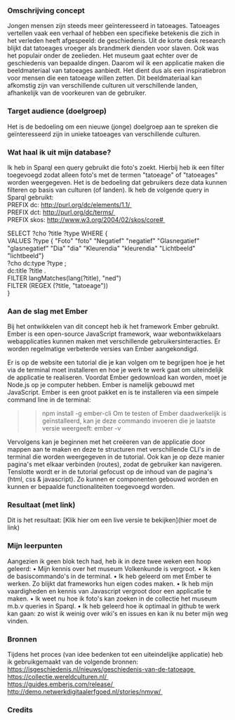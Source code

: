 ### Omschrijving concept
Jongen mensen zijn steeds meer geïnteresseerd in tatoeages. Tatoeages vertellen vaak een verhaal of hebben een specifieke betekenis die zich in het verleden heeft afgespeeld: de geschiedenis. Uit de korte desk research blijkt dat tatoeages vroeger als brandmerk dienden voor slaven. Ook was het populair onder de zeelieden. Het museum gaat echter over de geschiedenis van bepaalde dingen. Daarom wil ik een applicatie maken die beeldmateriaal van tatoeages aanbiedt. Het dient dus als een inspiratiebron voor mensen die een tatoeage willen zetten. Dit beeldmateriaal kan afkomstig zijn van verschillende culturen uit verschillende landen, afhankelijk van de voorkeuren van de gebruiker. <br>

### Target audience (doelgroep)
Het is de bedoeling om een nieuwe (jonge) doelgroep aan te spreken die geïnteresseerd zijn in unieke tatoeages van verschillende culturen.

### Wat haal ik uit mijn database?
Ik heb in Sparql een query gebruikt die foto's zoekt. Hierbij heb ik een filter toegevoegd zodat alleen foto's met de termen "tatoeage" of "tatoeages" worden weergegeven. Het is de bedoeling dat gebruikers deze data kunnen filteren op basis van culturen (of landen). Ik heb de volgende query in Sparql gebruikt: <br>
PREFIX dc: http://purl.org/dc/elements/1.1/ <br>
PREFIX dct: http://purl.org/dc/terms/ <br>
PREFIX skos: http://www.w3.org/2004/02/skos/core# <br>

SELECT ?cho ?title ?type WHERE { <br>
VALUES ?type { "Foto" "foto" "Negatief" "negatief" "Glasnegatief" "glasnegatief" "Dia" "dia" "Kleurendia" "kleurendia" "Lichtbeeld" "lichtbeeld"} <br>
?cho dc:type ?type ; <br>
dc:title ?title . <br>
FILTER langMatches(lang(?title), "ned") <br>
FILTER (REGEX (?title, "tatoeage")) <br>
}

### Aan de slag met Ember
Bij het ontwikkelen van dit concept heb ik het framework Ember gebruikt. Ember is een open-source JavaScript framework, waar webontwikkelaars webapplicaties kunnen maken met verschillende gebruikersinteracties. Er worden regelmatige verbeterde versies van Ember aangekondigd. <br>

Er is op de website een tutorial die je kan volgen om te begrijpen hoe je het via de terminal moet installeren en hoe je werk te werk gaat om uiteindelijk de applicatie te realiseren. Voordat Ember gedownload kan worden, moet je Node.js op je computer hebben. Ember is namelijk gebouwd met JavaScript. Ember is een groot pakket en is te installeren via een simpele command line in de terminal: <br>

>> npm install -g ember-cli
Om te testen of Ember daadwerkelijk is geïnstalleerd, kan je deze commando invoeren die je laatste versie weergeeft:
ember -v <br>

Vervolgens kan je beginnen met het creëeren van de applicatie door mappen aan te maken en deze te structuren met verschillende CLI's in de terminal die worden weergegeven in de tutorial. Ook kan je op deze manier pagina's met elkaar verbinden (routes), zodat de gebruiker kan navigeren. Tenslotte wordt er in de tutorial gefocust op de inhoud van de pagina's (html, css & javascript). Zo kunnen er componenten gebouwd worden en kunnen er bepaalde functionaliteiten toegevoegd worden.

### Resultaat (met link)
Dit is het resultaat:
[Klik hier om een live versie te bekijken](hier moet de link)

### Mijn leerpunten
Aangezien ik geen blok tech had, heb ik in deze twee weken een hoop geleerd:
•	Mijn kennis over het museum Volkenkunde is vergroot.
•	Ik ken de basiscommando's in de terminal.
•	Ik heb geleerd om met Ember te werken. Zo blijkt dat frameworks hun eigen codes maken.
•	Ik heb mijn vaardigheden en kennis van Javascript vergroot door een applicatie te maken.
•	Ik weet nu hoe ik foto's kan zoeken in de collectie het museum m.b.v queries in Sparql.
•	Ik heb geleerd hoe ik optimaal in github te werk kan gaan: zo wist ik weinig over wiki's en issues en kan ik nu beter mijn weg vinden.

### Bronnen
Tijdens het proces (van idee bedenken tot een uiteindelijke applicatie) heb ik gebruikgemaakt van de volgende bronnen:<br>
https://isgeschiedenis.nl/nieuws/geschiedenis-van-de-tatoeage <br>
https://collectie.wereldculturen.nl/ <br>
https://guides.emberjs.com/release/ <br>
http://demo.netwerkdigitaalerfgoed.nl/stories/nmvw/ <br>

### Credits


